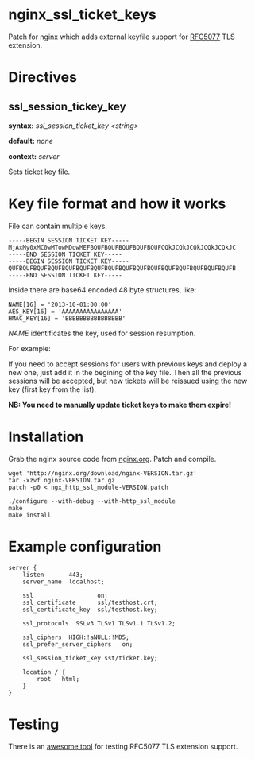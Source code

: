nginx_ssl_ticket_keys
=====================

Patch for nginx which adds external keyfile support for [RFC5077](http://tools.ietf.org/html/rfc5077) TLS extension.

Directives
==========

ssl_session_tickey_key
----------------------
**syntax:** *ssl_session_ticket_key &lt;string&gt;*

**default:** *none*

**context:** *server*

Sets ticket key file.

Key file format and how it works
================================

File can contain multiple keys.

    -----BEGIN SESSION TICKET KEY-----
    MjAxMy0xMC0wMTowMDowMEFBQUFBQUFBQUFBQUFBQUFCQkJCQkJCQkJCQkJCQkJC
    -----END SESSION TICKET KEY-----
    -----BEGIN SESSION TICKET KEY-----
    QUFBQUFBQUFBQUFBQUFBQUFBQUFBQUFBQUFBQUFBQUFBQUFBQUFBQUFBQUFBQUFB
    -----END SESSION TICKET KEY-----

Inside there are base64 encoded 48 byte structures, like:

    NAME[16] = '2013-10-01:00:00'
    AES_KEY[16] = 'AAAAAAAAAAAAAAAA'
    HMAC_KEY[16] = 'BBBBBBBBBBBBBBBB'

*NAME* identificates the key, used for session resumption.

For example:

If you need to accept sessions for users with previous keys and deploy a new one,
just add it in the begining of the key file.
Then all the previous sessions will be accepted, but new tickets will be reissued
using the new key (first key from the list).

**NB: You need to manually update ticket keys to make them expire!**

Installation
============

Grab the nginx source code from [nginx.org](<http://nginx.org/>).
Patch and compile.

    wget 'http://nginx.org/download/nginx-VERSION.tar.gz'
    tar -xzvf nginx-VERSION.tar.gz
    patch -p0 < ngx_http_ssl_module-VERSION.patch

    ./configure --with-debug --with-http_ssl_module
    make
    make install

Example configuration
=====================

    server {
        listen       443;
        server_name  localhost;

        ssl                  on;
        ssl_certificate      ssl/testhost.crt;
        ssl_certificate_key  ssl/testhost.key;

        ssl_protocols  SSLv3 TLSv1 TLSv1.1 TLSv1.2;

        ssl_ciphers  HIGH:!aNULL:!MD5;
        ssl_prefer_server_ciphers   on;

        ssl_session_ticket_key sst/ticket.key;

        location / {
            root   html;
        }
    }

Testing
=======

There is an [awesome tool](https://github.com/vincentbernat/rfc5077) for testing RFC5077 TLS extension support.
